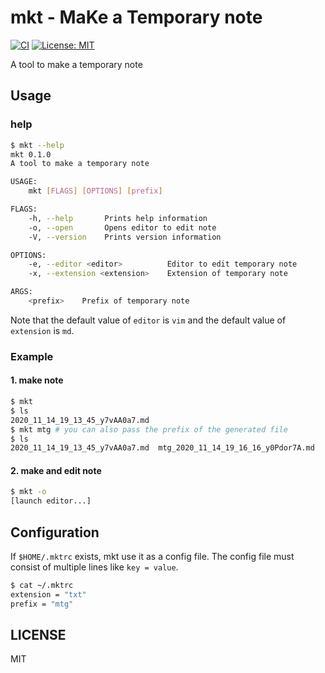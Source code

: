 # mkt - MaKe a Temporary note
[![CI](https://github.com/d2verb/mkt/workflows/test/badge.svg)](https://github.com/d2verb/mkt/actions)
[![License: MIT](https://img.shields.io/badge/License-MIT-blue.svg)](https://github.com/d2verb/mkt/blob/master/LICENSE)

A tool to make a temporary note

## Usage
### help
```bash
$ mkt --help
mkt 0.1.0
A tool to make a temporary note

USAGE:
    mkt [FLAGS] [OPTIONS] [prefix]

FLAGS:
    -h, --help       Prints help information
    -o, --open       Opens editor to edit note
    -V, --version    Prints version information

OPTIONS:
    -e, --editor <editor>          Editor to edit temporary note
    -x, --extension <extension>    Extension of temporary note

ARGS:
    <prefix>    Prefix of temporary note
```

Note that the default value of `editor` is `vim` and the default value of `extension` is `md`.

### Example
#### 1. make note
```bash
$ mkt
$ ls
2020_11_14_19_13_45_y7vAA0a7.md
$ mkt mtg # you can also pass the prefix of the generated file
$ ls
2020_11_14_19_13_45_y7vAA0a7.md  mtg_2020_11_14_19_16_16_y0Pdor7A.md
```

#### 2. make and edit note
```bash
$ mkt -o
[launch editor...]
```

## Configuration
If `$HOME/.mktrc` exists, mkt use it as a config file. The config file must consist of multiple lines like `key = value`.
```bash
$ cat ~/.mktrc
extension = "txt"
prefix = "mtg"
```

## LICENSE
MIT
